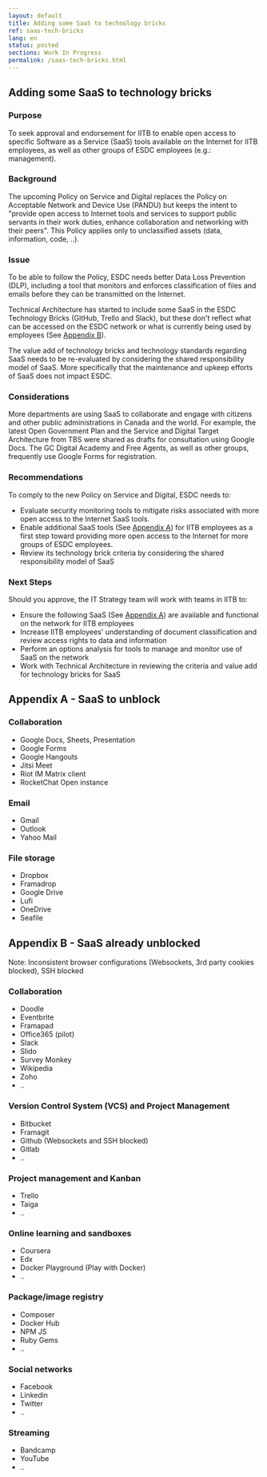 ```yaml
---
layout: default
title: Adding some SaaS to technology bricks
ref: saas-tech-bricks
lang: en
status: posted
sections: Work In Progress
permalink: /saas-tech-bricks.html
---
```


## Adding some SaaS to technology bricks

### Purpose

To seek approval and endorsement for IITB to enable open access to specific Software as a Service (SaaS) tools available on the Internet for IITB employees, as well as other groups of ESDC employees (e.g.: management).

### Background

The upcoming Policy on Service and Digital replaces the Policy on Acceptable Network and Device Use (PANDU) but keeps the intent to "provide open access to Internet tools and services to support public servants in their work duties, enhance collaboration and networking with their peers".
This Policy applies only to unclassified assets (data, information, code, ..).

### Issue

To be able to follow the Policy, ESDC needs better Data Loss Prevention (DLP), including a tool that monitors and enforces classification of files and emails before they can be transmitted on the Internet.

Technical Architecture has started to include some SaaS in the ESDC Technology Bricks (GitHub, Trello and Slack), but these don't reflect what can be accessed on the ESDC network or what is currently being used by employees (See [Appendix B](#appendix-b---saas-already-unblocked)).

The value add of technology bricks and technology standards regarding SaaS needs to be re-evaluated by considering the shared responsibility model of SaaS.
More specifically that the maintenance and upkeep efforts of SaaS does not impact ESDC.

### Considerations

More departments are using SaaS to collaborate and engage with citizens and other public administrations in Canada and the world.
For example, the latest Open Government Plan and the Service and Digital Target Architecture from TBS were shared as drafts for consultation using Google Docs.
The GC Digital Academy and Free Agents, as well as other groups, frequently use Google Forms for registration.

### Recommendations

To comply to the new Policy on Service and Digital, ESDC needs to:

- Evaluate security monitoring tools to mitigate risks associated with more open access to the Internet SaaS tools.
- Enable additional SaaS tools (See [Appendix A](#appendix-a---saas-to-unblock)) for IITB employees as a first step toward providing more open access to the Internet for more groups of ESDC employees.
- Review its technology brick criteria by considering the shared responsibility model of SaaS

### Next Steps

Should you approve, the IT Strategy team will work with teams in IITB to:

- Ensure the following SaaS (See [Appendix A](#appendix-a---saas-to-unblock)) are available and functional on the network for IITB employees
- Increase IITB employees' understanding of document classification and review access rights to data and information
- Perform an options analysis for tools to manage and monitor use of SaaS on the network
- Work with Technical Architecture in reviewing the criteria and value add for technology bricks for SaaS

## Appendix A - SaaS to unblock

### Collaboration

- Google Docs, Sheets, Presentation
- Google Forms
- Google Hangouts
- Jitsi Meet
- Riot IM Matrix client
- RocketChat Open instance

### Email

- Gmail
- Outlook
- Yahoo Mail

### File storage

- Dropbox
- Framadrop
- Google Drive
- Lufi
- OneDrive
- Seafile

## Appendix B - SaaS already unblocked

Note: Inconsistent browser configurations (Websockets, 3rd party cookies blocked), SSH blocked

### Collaboration

- Doodle
- Eventbrite
- Framapad
- Office365 (pilot)
- Slack
- Slido
- Survey Monkey
- Wikipedia
- Zoho
- ..

### Version Control System (VCS) and Project Management

- Bitbucket
- Framagit
- Github (Websockets and SSH blocked)
- Gitlab
- ..

### Project management and Kanban

- Trello
- Taiga
- ..

### Online learning and sandboxes

- Coursera
- Edx
- Docker Playground (Play with Docker)
- ..

### Package/image registry

- Composer
- Docker Hub
- NPM JS
- Ruby Gems
- ..

### Social networks

- Facebook
- Linkedin
- Twitter
- ..

### Streaming

- Bandcamp
- YouTube
- ..
